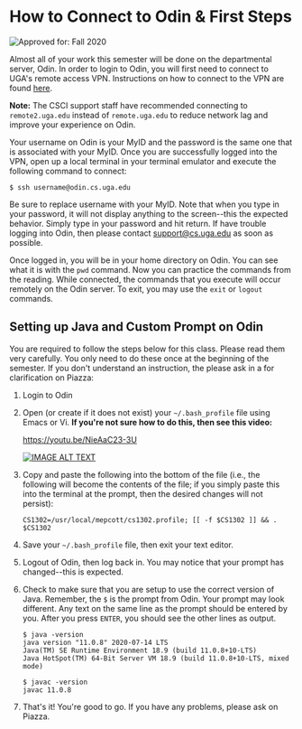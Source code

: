 # How to Connect to Odin & First Steps

![Approved for: Fall 2020](https://img.shields.io/badge/Approved%20for-Fall%202020-blueviolet)

Almost all of your work this semester will be done on the departmental server, Odin.
In order to login to Odin, you will first need to connect to UGA's remote access
VPN. Instructions on how to connect to the VPN are found [here](https://eits.uga.edu/access_and_security/infosec/tools/vpn/).

**Note:** The CSCI support staff have recommended connecting to `remote2.uga.edu` instead of
`remote.uga.edu` to reduce network lag and improve your experience on Odin.

Your username on Odin is your MyID and the password is the same one that is associated
with your MyID. Once you are successfully logged into the VPN, open up a local terminal 
in your terminal emulator and execute the following command to connect:

```
$ ssh username@odin.cs.uga.edu
``` 
 
Be sure to replace username with your MyID.
Note that when you type in your password, it will not display anything to the 
screen--this the expected behavior. Simply type in your password and hit return. 
If have trouble logging into Odin, then please contact support@cs.uga.edu 
as soon as possible.
 
Once logged in, you will be in your home directory on Odin. 
You can see what it is with the `pwd` command. Now you can practice the commands 
from the reading. While connected, the commands that you execute will occur remotely 
on the Odin server. To exit, you may use the `exit` or `logout` commands. 
 
## Setting up Java and Custom Prompt on Odin
 
You are required to follow the steps below for this class. 
Please read them very carefully. You only need to do these once at the beginning of the semester. 
If you don't understand an instruction, the please ask in a for clarification on Piazza:
 
1. Login to Odin

1. Open (or create if it does not exist) your `~/.bash_profile` file using Emacs or Vi.
   **If you're not sure how to do this, then see this video:**
   
   https://youtu.be/NieAaC23-3U

   <a href="https://www.youtube.com/watch?v=NieAaC23-3U">
   <img src="https://i9.ytimg.com/vi/NieAaC23-3U/mq3.jpg?sqp=CKSdxvkF&rs=AOn4CLAHBVn9_MhKJ38XBoJ1a6rM7_qrfwfA" alt="IMAGE ALT TEXT">
   </a>

1. Copy and paste the following into the bottom of the file (i.e., the following will become
   the contents of the file; if you simply paste this into the terminal at the prompt,
   then the desired changes will not persist):

   ```
   CS1302=/usr/local/mepcott/cs1302.profile; [[ -f $CS1302 ]] && . $CS1302
   ```

1. Save your `~/.bash_profile` file, then exit your text editor.

1. Logout of Odin, then log back in. You may notice that your prompt has changed--this is expected.

1. Check to make sure that you are setup to use the correct version of Java. Remember, the `$` is the prompt from
   Odin. Your prompt may look different. Any text on the same line as the prompt should be entered by you. After you
   press `ENTER`, you should see the other lines as output.

   ```
   $ java -version
   java version "11.0.8" 2020-07-14 LTS
   Java(TM) SE Runtime Environment 18.9 (build 11.0.8+10-LTS)
   Java HotSpot(TM) 64-Bit Server VM 18.9 (build 11.0.8+10-LTS, mixed mode)
   ```
   
   ```
   $ javac -version
   javac 11.0.8
   ```

1. That's it! You're good to go. If you have any problems, please ask on Piazza.
